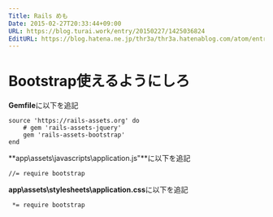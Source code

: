 ```yaml
---
Title: Rails めも
Date: 2015-02-27T20:33:44+09:00
URL: https://blog.turai.work/entry/20150227/1425036824
EditURL: https://blog.hatena.ne.jp/thr3a/thr3a.hatenablog.com/atom/entry/8454420450085831091
---
```


# Bootstrap使えるようにしろ
**Gemfile**に以下を追記
```
source 'https://rails-assets.org' do
	# gem 'rails-assets-jquery'
	gem 'rails-assets-bootstrap'
end
```
**app\assets\javascripts\application.js"**に以下を追記
```
//= require bootstrap
```
**app\assets\stylesheets\application.css**に以下を追記
```
 *= require bootstrap
```
